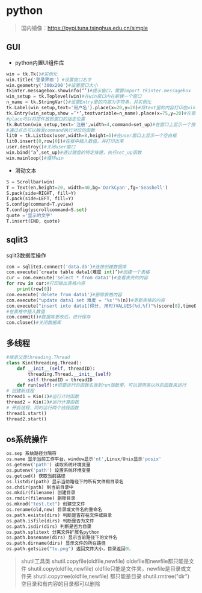 # python

> 国内镜像：https://pypi.tuna.tsinghua.edu.cn/simple

## GUI

- python内置UI组件库

```python
win = tk.Tk()#实例化
win.title('登录界面') #设置窗口名字
win.geometry('300x200')#设置窗口大小
tkinter.messagebox.showinfo(‘’)#提示窗口，需要import tkinter.messagebox
win_setup = tk.Toplevel(win)#在win窗口内在新建一个窗口
n_name = tk.StringVar()#设置Entry里的内容为字符串，并实例化
tk.Label(win_setup,text='用户名').place(x=20,y=20)#将text里的内容打印在win_setup窗口上
tk.Entry(win_setup,show =’*’,textvariable=n_name).place(x=75,y=20)#在窗口上显示一个输入框,show可以设置显示的内容为什么符号
#place可以将控件放到窗口的指定位置
tk.Button(win_setup,text='注册',width=4,command=set_up)#在窗口上显示一个按钮
#通过点击可以触发command执行对应的函数
lit0 = tk.Listbox(user,width=8,height=5)#在user窗口上显示一个空白框
lit0.insert(0,row[0])#在框中插入数值，并打印出来
user.destroy()#关闭user窗口
win.bind(‘a’,set_up)#通过键盘的特定按键，执行set_up函数
win.mainloop()#循环win
```

- 滑动文本

```python
S = Scrollbar(win)
T = Text(en,height=20, width=40,bg='DarkCyan',fg='Seashell')
S.pack(side=RIGHT, fill=Y)
T.pack(side=LEFT, fill=Y)
S.config(command=T.yview)
T.config(yscrollcommand=S.set)
quote ='显示的文字'
T.insert(END, quote)
```

## sqlit3

sqlit3数据库操作

```python
con = sqlite3.connect('data.db')#连接创建数据库
con.execute(’create table data1(难度 int)’)#创建一个表格
cur = con.execute('select * from data1')#查看表壳的内容
for row in cur:#打印输出表格内容
	print(row[0])
con.execute('delete from data1')#删除表格内容
con.execute("update data1 set 难度 = '%s'"%(n))#更新表格的内容
con.execute("insert into data1(得分, 用时)VALUES(%d,%f)"%(score[0],time0[0]))
#在表格中插入数值
con.commit()#数据库更改后，进行保存
con.close()#关闭数据库
```

## 多线程

```python
#继承父类threading.Thread
class Kin(threading.Thread):
    def __init__(self, threadID):
        threading.Thread.__init__(self)
        self.threadID = threadID
	def run(self):#把要运行的函数名放到run函数里，可以调用类以外的函数来运行
# 创建新线程
thread1 = Kin(1)#运行计时函数
thread2 = Kin(2)#运行计算函数
# 开启线程，同时运行两个线程函数
thread1.start()
thread2.start()
```

## os系统操作

```python
os.sep 系统路径分隔符
os.name 显示当前工作平台，window显示'nt',Linux/Unix显示'posix'
os.getenv('path') 读取系统环境变量
os.putenv('path') 设置系统环境变量
os.getcwd() 获取当前路径
os.listdir(path) 显示当前路径下的所有文件和目录名
os.chdir(path) 到当前目录中
os.mkdir(filename) 创建目录
os.rmdir(filename) 删除目录
os.mknod("test.txt") 创建空文件
os.rename(old,new) 目录或文件名的重命名
os.path.exists(dirs) 判断是否存在文件或目录
os.path.isfile(dirs) 判断是否为文件
os.path.isdir(dirs) 判断是否为目录
os.path.splitext 分离文件扩展名python
os.path.basename(dirs) 显示当前路径下的文件名
os.path.dirname(dirs) 显示文件的所在路径
os.path.getsize("tu.png") 返回文件大小，目录返回0L
```

> shutil工具类
> shutil.copyfile(oldfile,newfile) oldefile和newfile都只能是文件
> shutil.copy(oldfile,newfile) oldfile只能是文件夹，newfile是目录或文件夹
> shutil.copytree(oldfile,newfile) 都只能是目录
> shutil.rmtree("dir") 空目录和有内容的目录都可以删除
